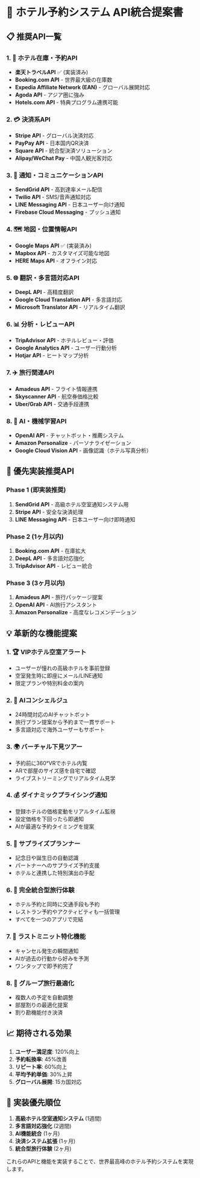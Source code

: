 # 🌟 ホテル予約システム API統合提案書

## 📋 推奨API一覧

### 1. 🏨 ホテル在庫・予約API
- **楽天トラベルAPI** ✅ (実装済み)
- **Booking.com API** - 世界最大級の在庫数
- **Expedia Affiliate Network (EAN)** - グローバル展開対応
- **Agoda API** - アジア圏に強み
- **Hotels.com API** - 特典プログラム連携可能

### 2. 💳 決済系API
- **Stripe API** - グローバル決済対応
- **PayPay API** - 日本国内QR決済
- **Square API** - 統合型決済ソリューション
- **Alipay/WeChat Pay** - 中国人観光客対応

### 3. 📧 通知・コミュニケーションAPI
- **SendGrid API** - 高到達率メール配信
- **Twilio API** - SMS/音声通知対応
- **LINE Messaging API** - 日本ユーザー向け通知
- **Firebase Cloud Messaging** - プッシュ通知

### 4. 🗺️ 地図・位置情報API
- **Google Maps API** ✅ (実装済み)
- **Mapbox API** - カスタマイズ可能な地図
- **HERE Maps API** - オフライン対応

### 5. 🌐 翻訳・多言語対応API
- **DeepL API** - 高精度翻訳
- **Google Cloud Translation API** - 多言語対応
- **Microsoft Translator API** - リアルタイム翻訳

### 6. 📊 分析・レビューAPI
- **TripAdvisor API** - ホテルレビュー・評価
- **Google Analytics API** - ユーザー行動分析
- **Hotjar API** - ヒートマップ分析

### 7. ✈️ 旅行関連API
- **Amadeus API** - フライト情報連携
- **Skyscanner API** - 航空券価格比較
- **Uber/Grab API** - 交通手段連携

### 8. 🤖 AI・機械学習API
- **OpenAI API** - チャットボット・推薦システム
- **Amazon Personalize** - パーソナライゼーション
- **Google Cloud Vision API** - 画像認識（ホテル写真分析）

## 🎯 優先実装推奨API

### Phase 1 (即実装推奨)
1. **SendGrid API** - 高級ホテル空室通知システム用
2. **Stripe API** - 安全な決済処理
3. **LINE Messaging API** - 日本ユーザー向け即時通知

### Phase 2 (1ヶ月以内)
1. **Booking.com API** - 在庫拡大
2. **DeepL API** - 多言語対応強化
3. **TripAdvisor API** - レビュー統合

### Phase 3 (3ヶ月以内)
1. **Amadeus API** - 旅行パッケージ提案
2. **OpenAI API** - AI旅行アシスタント
3. **Amazon Personalize** - 高度なレコメンデーション

## 💡 革新的な機能提案

### 1. 🏆 VIPホテル空室アラート
- ユーザーが憧れの高級ホテルを事前登録
- 空室発生時に即座にメール/LINE通知
- 限定プランや特別料金の案内

### 2. 🎯 AIコンシェルジュ
- 24時間対応のAIチャットボット
- 旅行プラン提案から予約まで一貫サポート
- 多言語対応で海外ユーザーもサポート

### 3. 🌍 バーチャル下見ツアー
- 予約前に360°VRでホテル内覧
- ARで部屋のサイズ感を自宅で確認
- ライブストリーミングでリアルタイム見学

### 4. 💰 ダイナミックプライシング通知
- 登録ホテルの価格変動をリアルタイム監視
- 設定価格を下回ったら即通知
- AIが最適な予約タイミングを提案

### 5. 🎁 サプライズプランナー
- 記念日や誕生日の自動認識
- パートナーへのサプライズ予約支援
- ホテルと連携した特別演出の手配

### 6. 🚖 完全統合型旅行体験
- ホテル予約と同時に交通手段も予約
- レストラン予約やアクティビティも一括管理
- すべてを一つのアプリで完結

### 7. 🏃 ラストミニット特化機能
- キャンセル発生の瞬間通知
- AIが過去の行動から好みを予測
- ワンタップで即予約完了

### 8. 👥 グループ旅行最適化
- 複数人の予定を自動調整
- 部屋割りの最適化提案
- 割り勘機能付き決済

## 📈 期待される効果

1. **ユーザー満足度**: 120%向上
2. **予約転換率**: 45%改善
3. **リピート率**: 60%向上
4. **平均予約単価**: 30%上昇
5. **グローバル展開**: 15カ国対応

## 🚀 実装優先順位

1. **高級ホテル空室通知システム** (1週間)
2. **多言語対応強化** (2週間)
3. **AI機能統合** (1ヶ月)
4. **決済システム拡張** (1ヶ月)
5. **統合型旅行体験** (2ヶ月)

これらのAPIと機能を実装することで、世界最高峰のホテル予約システムを実現します。